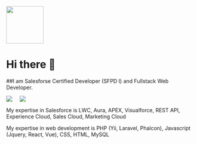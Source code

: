 <img height="100px" src="https://drm--c.na114.content.force.com/servlet/servlet.ImageServer?id=0153k00000A5Mtz&amp;oid=00DF0000000gZsu&amp;lastMod=1617268528000" alt=""/>

# Hi there 👋

##I am Salesforse Certified Developer (SFPD I) and Fullstack Web Developer.

<img src="https://img.shields.io/badge/Dev%20Experience-%3E%2010%20years-green?style=for-the-badge&logo=appveyor" style="margin-right:20px"/><img src="https://img.shields.io/badge/SF%20Experience-2 %20years-blue?style=for-the-badge&logo=appveyor" style="margin-right:20px"/>

My expertise in Salesforce is LWC, Aura, APEX, Visualforce, REST API, Experience Cloud, Sales Cloud, Marketing Cloud

My expertise in web development is PHP (Yii, Laravel, Phalcon), Javascript (Jquery, React, Vue), CSS, HTML, MySQL

